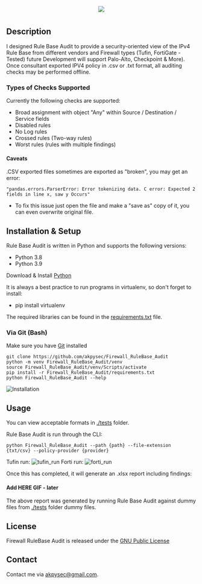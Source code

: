 <p align="center">
  <img src="https://user-images.githubusercontent.com/48283299/135764873-62804f9f-a58d-45ec-a1b2-0c33b04c31f1.png"/>
</p>

#

## Description

I designed Rule Base Audit to provide a security-oriented view of the IPv4 Rule Base from different vendors and 
Firewall types (Tufin, FortiGate - Tested) future Development will support Palo-Alto, Checkpoint & More). 
Once consultant exported IPV4 policy in .csv or .txt format, all auditing checks may be performed offline.

### Types of Checks Supported

Currently the following checks are supported:

- Broad assignment with object "Any" within Source / Destination / Service fields
- Disabled rules
- No Log rules
- Crossed rules (Two-way rules)
- Worst rules (rules with multiple findings)

#### Caveats
.CSV exported files sometimes are exported as "broken", you may get an error:

    "pandas.errors.ParserError: Error tokenizing data. C error: Expected 2 fields in line x, saw y Occurs"

- To fix this issue just open the file and make a "save as" copy of it, 
you can even overwrite original file.

## Installation & Setup
Rule Base Audit is written in Python and supports the following versions:
* Python 3.8
* Python 3.9

Download & Install [Python](https://www.python.org/downloads/)

It is always a best practice to run programs in virtualenv, so don't forget to install:
* pip install virtualenv

The required libraries can be found in the 
[requirements.txt](https://github.com/akpysec/Firewall_RuleBase_Audit/blob/master/requirements.txt) file.

[comment]: <> (### Via PIP &#40;UNDER CONSTRUCTION - NOT YET AT PYPI&#41;)
    
[comment]: <> (    python -m venv Firewall_RuleBase_Audit/venv)

[comment]: <> (    source Firewall_RuleBase_Audit/venv/Scripts/activate)

[comment]: <> (    pip install Firewall_RuleBase_Audit)

[comment]: <> (    Firewall_RuleBase_Audit --help)

### Via Git (Bash)
Make sure you have [Git](https://git-scm.com/downloads) installed 

    git clone https://github.com/akpysec/Firewall_RuleBase_Audit
    python -m venv Firewall_RuleBase_Audit/venv
    source Firewall_RuleBase_Audit/venv/Scripts/activate
    pip install -r Firewall_RuleBase_Audit/requirements.txt
    python Firewall_RuleBase_Audit --help

![Installation](https://user-images.githubusercontent.com/48283299/139966157-b57b4fc0-36cd-4013-9d29-9f82c4bb222f.gif)

## Usage
You can view acceptable formats in 
[./tests](https://github.com/akpysec/Firewall_RuleBase_Audit/tree/master/tests) folder.

Rule Base Audit is run through the CLI:

    python Firewall_RuleBase_Audit --path {path} --file-extension {txt/csv} --policy-provider {provider}

Tufin run:
![tufin_run](https://user-images.githubusercontent.com/48283299/139966191-4f8d0abb-772e-44c8-a68d-9ce15d562a34.gif)
Forti run:
![forti_run](https://user-images.githubusercontent.com/48283299/139966223-4eec4fe6-7a8c-423b-9e6b-896df5a411a7.gif)

Once this has completed, it will generate an .xlsx report including findings:

#### Add HERE GIF - later

The above report was generated by running Rule Base Audit against dummy files 
from [./tests](https://github.com/akpysec/Firewall_RuleBase_Audit/tree/master/tests) folder dummy files.

## License
Firewall RuleBase Audit is released under the
[GNU Public License](https://github.com/akpysec/Firewall_RuleBase_Audit/LICENSE)

## Contact
Contact me via <akpysec@gmail.com>.

[comment]: <> ([^1]: )
